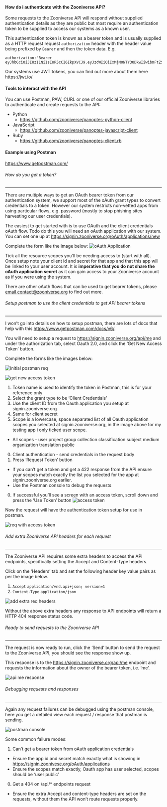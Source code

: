 #### How do i authenticate with the Zooniverse API?

Some requests to the Zooniverse API will respond without supplied authentication details as they are public but most require an authentication token to be supplied to access our systems as a known user.

This authentication token is known as a bearer token and is usually supplied as a HTTP request request `authorization` header with the header value being prefixed by `Bearer` and then the token data. E.g.
```
authorization:"Bearer eyJhbGciOiJIUzI1NiIsInR5cCI6IkpXVCJ9.eyJzdWIiOiIxMjM0NTY3ODkwIiwibmFtZSI6IkpvaG4gRG9lIiwiaWF0IjoxNTE2MjM5MDIyfQ.SflKxwRJSMeKKF2QT4fwpMeJf36POk6yJV_adQssw5c"
```

Our systems use JWT tokens, you can find out more about them here https://jwt.io/

#### Tools to interact with the API
You can use Postman, PAW, CURL or one of our official Zooniverse libraries to authenticate and create requests to the API:

+ Python  
  + https://github.com/zooniverse/panoptes-python-client
+ JavaScript
  + https://github.com/zooniverse/panoptes-javascript-client
+ Ruby
  + https://github.com/zooniverse/panoptes-client.rb


#### Example using Postman
 https://www.getpostman.com/

###### How do you get a token?
-----
There are multiple ways to get an OAuth bearer token from our authentication system, we support most of the oAuth grant types to convert credentials to a token. However our system restricts non-vetted apps from using particular flows, e.g. password (mostly to stop phishing sites harvesting our user credentials).

The easiest to get started with is to use OAuth and the client credentials oAuth flow. Todo do this you will need an oAuth application with our system. You can set one up at  https://signin.zooniverse.org/oAuth/applications/new

Complete the form like the image below:
![oAuth Application](images/oauth_application.png)

Tick all the resource scopes you'll be needing access to (start with all). Once setup note your client id and secret for that app and that this app will be linked to your user account. It is **imperative that you do not share the oAuth application secret** as it can gain access to your Zooniverse account as if you were using the system.

There are other oAuth flows that can be used to get bearer tokens, please [email contact@zooniverse.org](mailto:contact@zooniverse.org) to find out more.

###### Setup postman to use the client credentials to get API bearer tokens
-----
I won’t go into details on how to setup postman, there are lots of docs that help with this https://www.getpostman.com/docs/v6/.

You will need to setup a request to https://signin.zooniverse.org/api/me and under the authorization tab, select Oauth 2.0, and click the ‘Get New Access Token’ button.

Complete the forms like the images below:

![initial postman req](images/initial_postman_req.png)

![get new access token](images/get_new_access_token.png)

1. Token name is used to identify the token in Postman, this is for your reference only
0. Select the grant type to be ‘Client Credentials’
0. Use the client ID from the Oauth application you setup at signin.zooniverse.org
0. Same for client secret
0. Scope is a lowercase, space separated list of all Oauth application scopes you selected at signin.zooniverse.org, in the image above for my testing app i only ticked user scope.
  + All scopes - user project group collection classification subject medium organization  translation public
0. Client authentication - send credentials in the request body
0. Press ‘Request Token’ button
  + If you can’t get a token and get a 422 response from the API ensure your scopes match exactly the list you selected for the app at signin.zooniverse.org earlier.
  + Use the Postman console to debug the requests
0. If successful you’ll see a screen with an access token, scroll down and press the ‘Use Token’ button
![access token](images/access_token.png)

Now the request will have the authentication token setup for use in postman.

![req with access token](images/req_with_access_token.png)


###### Add extra Zooniverse API headers for each request
-----
The Zooniverse API requires some extra headers to access the API endpoints, specifically setting the Accept and Content-Type headers.

Click on the ‘Headers’ tab and set the following header key value pairs as per the image below.
1. `Accept` `application/vnd.api+json; version=1`
0. `Content-Type` `application/json`

![add extra req headers](images/api_headers.png)

Without the above extra headers any response to API endpoints will return a HTTP 404 response status code.

###### Ready to send requests to the Zooniverse API
-----
The request is now ready to run, click the ‘Send’ button to send the request to the Zooniverse API, you should see the response show up.

This response is to the https://signin.zooniverse.org/api/me endpoint and requests the information about the owner of the bearer token, i.e. ‘me’.

![api me response](images/api_me_response.png)


###### Debugging requests and responses
-----
Again any request failures can be debugged using the postman console, here you get a detailed view each request / response that postman is sending.

![postman console](images/postman_console.png)

Some common failure modes:
1. Can’t get a bearer token from oAuth application credentials
  + Ensure the app id and secret match exactly what is showing in https://signin.zoonivese.org/oAuth/applications
  + Ensure the scopes match exactly, Oauth app has user selected, scopes should be ‘user public’
0. Get a 404 on /api/* endpoints request
  + Ensure the extra Accept and content-type headers are set on the requests, without them the API won’t route requests properly.
